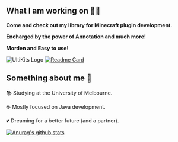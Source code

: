 ## What I am working on 🧑‍💻

**Come and check out my library for Minecraft plugin development.**

**Encharged by the power of Annotation and much more!**

**Morden and Easy to use!**

![UltiKits Logo](https://github.com/wisdommen/wisdommen/blob/master/imgs/ultikits-logo.png?raw=true)
[![Readme Card](https://github-readme-stats.vercel.app/api/pin/?username=ultikits&repo=UltiTools-Reborn)](https://github.com/UltiKits/UltiTools-Reborn)

## Something about me 🐍

📚 Studying at the University of Melbourne. 

☕ Mostly focused on Java development. 

💕 Dreaming for a better future (and a partner).

[![Anurag's github stats](https://github-readme-stats.vercel.app/api?username=wisdommen&count_private=true&show_icons=true&theme=material-palenight)](https://github.com/wisdommen/wisdommen)

